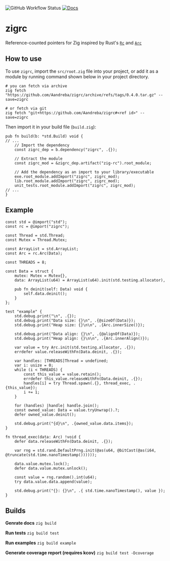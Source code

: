 ![GitHub Workflow Status](https://img.shields.io/github/actions/workflow/status/Aandreba/zigrc/tests.yml)
[![Docs](https://img.shields.io/badge/docs-zig-blue)](https://aandreba.github.io/zigrc)

# zigrc

Reference-counted pointers for Zig inspired by Rust's [`Rc`](https://doc.rust-lang.org/stable/std/rc/struct.Rc.html) and [`Arc`](https://doc.rust-lang.org/stable/std/sync/struct.Arc.html)

## How to use

To use `zigrc`, import the `src/root.zig` file into your project, or add it as a module by running command shown below in your project directory.

```console
# you can fetch via archive
zig fetch "https://github.com/Aandreba/zigrc/archive/refs/tags/0.4.0.tar.gz" --save=zigrc

# or fetch via git
zig fetch "git+https://github.com/Aandreba/zigrc#<ref id>" --save=zigrc
```

Then import it in your build file (`build.zig`):
```zig
pub fn build(b: *std.Build) void {
// ...
    // Import the dependency
    const zigrc_dep = b.dependency("zigrc", .{});

    // Extract the module
    const zigrc_mod = &zigrc_dep.artifact("zig-rc").root_module;

    // Add the dependency as an import to your library/executable
    exe.root_module.addImport("zigrc", zigrc_mod);
    lib.root_module.addImport("zigrc", zigrc_mod);
    unit_tests.root_module.addImport("zigrc", zigrc_mod);
// ...
}
```

## Example

```zig
const std = @import("std");
const rc = @import("zigrc");

const Thread = std.Thread;
const Mutex = Thread.Mutex;

const ArrayList = std.ArrayList;
const Arc = rc.Arc(Data);

const THREADS = 8;

const Data = struct {
    mutex: Mutex = Mutex{},
    data: ArrayList(u64) = ArrayList(u64).init(std.testing.allocator),

    pub fn deinit(self: Data) void {
        self.data.deinit();
    }
};

test "example" {
    std.debug.print("\n", .{});
    std.debug.print("Data size: {}\n", .{@sizeOf(Data)});
    std.debug.print("Heap size: {}\n\n", .{Arc.innerSize()});

    std.debug.print("Data align: {}\n", .{@alignOf(Data)});
    std.debug.print("Heap align: {}\n\n", .{Arc.innerAlign()});

    var value = try Arc.init(std.testing.allocator, .{});
    errdefer value.releaseWithFn(Data.deinit, .{});

    var handles: [THREADS]Thread = undefined;
    var i: usize = 0;
    while (i < THREADS) {
        const this_value = value.retain();
        errdefer this_value.releaseWithFn(Data.deinit, .{});
        handles[i] = try Thread.spawn(.{}, thread_exec, .{this_value});
        i += 1;
    }

    for (handles) |handle| handle.join();
    const owned_value: Data = value.tryUnwrap().?;
    defer owned_value.deinit();

    std.debug.print("{d}\n", .{owned_value.data.items});
}

fn thread_exec(data: Arc) !void {
    defer data.releaseWithFn(Data.deinit, .{});

    var rng = std.rand.DefaultPrng.init(@as(u64, @bitCast(@as(i64, @truncate(std.time.nanoTimestamp())))));

    data.value.mutex.lock();
    defer data.value.mutex.unlock();

    const value = rng.random().int(u64);
    try data.value.data.append(value);

    std.debug.print("{}: {}\n", .{ std.time.nanoTimestamp(), value });
}
```

## Builds

**Genrate docs**
`zig build`

**Run tests**
`zig build test`

**Run examples**
`zig build example`

**Generate coverage report (requires kcov)**
`zig build test -Dcoverage`

